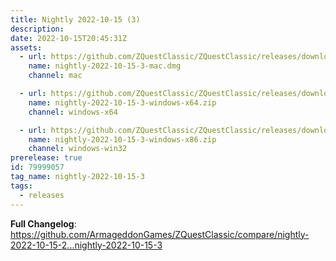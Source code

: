 ```yaml
---
title: Nightly 2022-10-15 (3)
description: 
date: 2022-10-15T20:45:31Z
assets: 
  - url: https://github.com/ZQuestClassic/ZQuestClassic/releases/download/nightly-2022-10-15-3/nightly-2022-10-15-3-mac.dmg
    name: nightly-2022-10-15-3-mac.dmg
    channel: mac

  - url: https://github.com/ZQuestClassic/ZQuestClassic/releases/download/nightly-2022-10-15-3/nightly-2022-10-15-3-windows-x64.zip
    name: nightly-2022-10-15-3-windows-x64.zip
    channel: windows-x64

  - url: https://github.com/ZQuestClassic/ZQuestClassic/releases/download/nightly-2022-10-15-3/nightly-2022-10-15-3-windows-x86.zip
    name: nightly-2022-10-15-3-windows-x86.zip
    channel: windows-win32
prerelease: true
id: 79999057
tag_name: nightly-2022-10-15-3
tags:
  - releases
---
```


**Full Changelog**: https://github.com/ArmageddonGames/ZQuestClassic/compare/nightly-2022-10-15-2...nightly-2022-10-15-3

